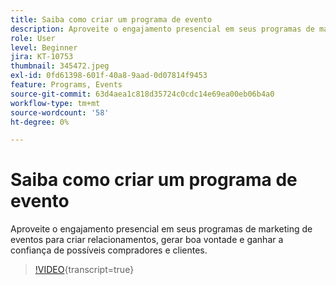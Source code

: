 ```yaml
---
title: Saiba como criar um programa de evento
description: Aproveite o engajamento presencial em seus programas de marketing de eventos para criar relacionamentos, gerar boa vontade e ganhar a confiança de possíveis compradores e clientes.
role: User
level: Beginner
jira: KT-10753
thumbnail: 345472.jpeg
exl-id: 0fd61398-601f-40a8-9aad-0d07814f9453
feature: Programs, Events
source-git-commit: 63d4aea1c818d35724c0cdc14e69ea00eb06b4a0
workflow-type: tm+mt
source-wordcount: '58'
ht-degree: 0%

---
```


# Saiba como criar um programa de evento

Aproveite o engajamento presencial em seus programas de marketing de eventos para criar relacionamentos, gerar boa vontade e ganhar a confiança de possíveis compradores e clientes.

>[!VIDEO](https://video.tv.adobe.com/v/345472/?quality=12&learn=on){transcript=true}
